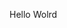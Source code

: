 Hello Wolrd























































































































































































































































































































































































































































































































































































































































































































































































































































































































































































































































































































































































































































































































































































































































































































































































































































































































































































































































































































































































































































































































































































































































































































































































































































































































































































































































































































































































































































































































































































































































































































































































































































































































































































































































































































































































































































































































































































































































































































































































































































































































































































































































































































































































































































































